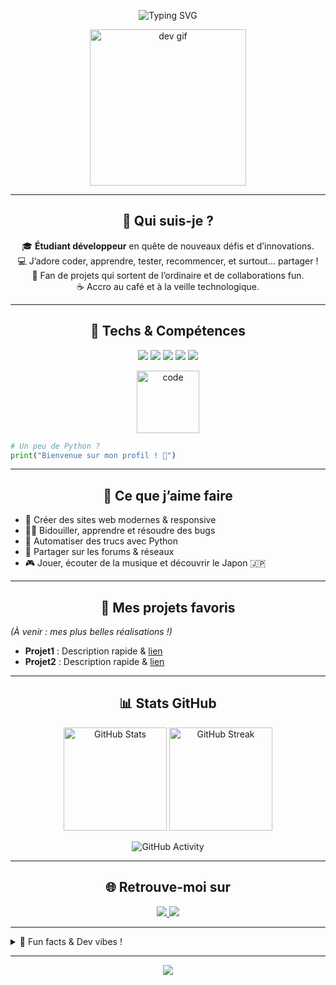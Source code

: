 <!-- Profil GitHub de Jerry-Lbk -->

<p align="center">
  <img src="https://readme-typing-svg.demolab.com?font=Fira+Code&pause=800&color=FF5E7E&background=00000000&center=true&vCenter=true&width=600&lines=Salut+!+Moi%2C+c'est+Jerry-Lbk+%F0%9F%91%8B;%E2%9A%99%EF%B8%8F+%C3%89tudiant+en+code+et+passionn%C3%A9+de+d%C3%A9veloppement;Toujours+curieux+et+pr%C3%AAt+%C3%A0+apprendre+!+%F0%9F%9A%80" alt="Typing SVG" />
</p>

<p align="center">
  <img src="https://media.giphy.com/media/du3J3cXyzhj75IOgvA/giphy.gif" width="250" alt="dev gif"/>
</p>

---

<h2 align="center">🌈 Qui suis-je ?</h2>

<div align="center">

🎓 <b>Étudiant développeur</b> en quête de nouveaux défis et d’innovations.  
💻 J’adore coder, apprendre, tester, recommencer, et surtout… partager !  
🚀 Fan de projets qui sortent de l’ordinaire et de collaborations fun.  
☕ Accro au café et à la veille technologique.

</div>

---

<h2 align="center">🔮 Techs & Compétences</h2>

<p align="center">
  <img src="https://img.shields.io/badge/HTML-F16529?style=for-the-badge&logo=html5&logoColor=white"/>
  <img src="https://img.shields.io/badge/CSS-2965F1?style=for-the-badge&logo=css3&logoColor=white"/>
  <img src="https://img.shields.io/badge/PHP-8993be?style=for-the-badge&logo=php&logoColor=white"/>
  <img src="https://img.shields.io/badge/C-00599C?style=for-the-badge&logo=c&logoColor=white"/>
  <img src="https://img.shields.io/badge/Python-FFD43B?style=for-the-badge&logo=python&logoColor=blue"/>
</p>

<p align="center">
  <img src="https://media.giphy.com/media/l1J3preURPiwjRPvG/giphy.gif" width="100" alt="code"/>
</p>

```python
# Un peu de Python ? 
print("Bienvenue sur mon profil ! 🚀")
```

---

<h2 align="center">🌟 Ce que j’aime faire</h2>

- 🎨 Créer des sites web modernes & responsive
- 🧑‍💻 Bidouiller, apprendre et résoudre des bugs
- 🤖 Automatiser des trucs avec Python
- 💬 Partager sur les forums & réseaux
- 🎮 Jouer, écouter de la musique et découvrir le Japon 🇯🇵

---

<h2 align="center">📂 Mes projets favoris</h2>

*(À venir : mes plus belles réalisations !)*

- **Projet1** : Description rapide & [lien](#)
- **Projet2** : Description rapide & [lien](#)

---

<h2 align="center">📊 Stats GitHub</h2>

<p align="center">
  <img src="https://github-readme-stats.vercel.app/api?username=Jerry-Lbk&show_icons=true&theme=tokyonight&hide_border=true" alt="GitHub Stats" height="165"/>
  <img src="https://streak-stats.demolab.com/?user=Jerry-Lbk&theme=tokyonight&hide_border=true" alt="GitHub Streak" height="165"/>
</p>
<p align="center">
  <img src="https://github-readme-activity-graph.vercel.app/graph?username=Jerry-Lbk&theme=tokyo-night&hide_border=true" alt="GitHub Activity"/>
</p>

---

<h2 align="center">🌐 Retrouve-moi sur</h2>

<p align="center">
  <a href="https://www.linkedin.com/in/jerry-thenene-ba7ba634a" target="_blank">
    <img src="https://img.shields.io/badge/LinkedIn-0077B5?style=for-the-badge&logo=linkedin&logoColor=white"/>
  </a>
  <a href="mailto:thenenejerry@gmail.com">
    <img src="https://img.shields.io/badge/Email-D14836?style=for-the-badge&logo=gmail&logoColor=white"/>
  </a>
</p>

---

<details>
  <summary>🥤 Fun facts & Dev vibes !</summary>
  <ul>
    <li>Fan de <b>jeux vidéo</b> et d’anime 🎮</li>
    <li>Je rêve de voyager au Japon 🇯🇵</li>
    <li>Ma devise : <i>“Code, Café & Curiosité”</i> ☕</li>
    <li>Astuce du jour : <b>Ctrl + S</b> sauve des vies !</li>
  </ul>
  <img src="https://media.giphy.com/media/26tn33aiTi1jkl6H6/giphy.gif" width="120" alt="fun"/>
</details>

---

<p align="center">
  <img src="https://capsule-render.vercel.app/api?type=waving&color=gradient&height=120&section=footer"/>
</p>
